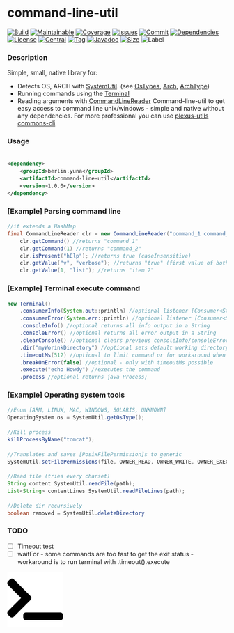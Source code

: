 # command-line-util

[![Build][build_shield]][build_link]
[![Maintainable][maintainable_shield]][maintainable_link]
[![Coverage][coverage_shield]][coverage_link]
[![Issues][issues_shield]][issues_link]
[![Commit][commit_shield]][commit_link]
[![Dependencies][dependency_shield]][dependency_link]
[![License][license_shield]][license_link]
[![Central][central_shield]][central_link]
[![Tag][tag_shield]][tag_link]
[![Javadoc][javadoc_shield]][javadoc_link]
[![Size][size_shield]][size_shield]
![Label][label_shield]

### Description
Simple, small, native library for:
* Detects OS, ARCH with [SystemUtil](https://github.com/YunaBraska/command-line-util/blob/master/src/main/java/berlin/yuna/clu/logic/SystemUtil.java). (see [OsTypes](https://github.com/YunaBraska/command-line-util/blob/master/src/main/java/berlin/yuna/clu/model/OsType.java), [Arch](https://github.com/YunaBraska/command-line-util/blob/master/src/main/java/berlin/yuna/clu/model/OsArch.java), [ArchType](https://github.com/YunaBraska/command-line-util/blob/master/src/main/java/berlin/yuna/clu/model/OsType.java))
* Running commands using the [Terminal](https://github.com/YunaBraska/command-line-util/blob/master/src/main/java/berlin/yuna/clu/logic/Terminal.java)
* Reading arguments with [CommandLineReader](https://github.com/YunaBraska/command-line-util/blob/master/src/main/java/berlin/yuna/clu/logic/CommandLineReader.java)
Command-line-util to get easy access to command line unix/windows - simple and native without any dependencies.
For more professional you can use [plexus-utils](https://github.com/sonatype/plexus-utils/tree/master/src/main/java/org/codehaus/plexus/util/cli) [commons-cli](https://commons.apache.org/proper/commons-cli/)

### Usage

```xml

<dependency>
    <groupId>berlin.yuna</groupId>
    <artifactId>command-line-util</artifactId>
    <version>1.0.0</version>
</dependency>
```

### \[Example\] Parsing command line
````java
//it extends a HashMap
final CommandLineReader clr = new CommandLineReader("command_1 command_2 --help -v=\"true\" --verbose=\"true\" -list=\"item 1\" --list=\"item 2\" --list=\"-item 3\"  ");
    clr.getCommand() //returns "command_1"
    clr.getCommand(1) //returns "command_2"
    clr.isPresent("hElp"); //returns true (caseInsensitive)
    clr.getValue("v", "verbose"); //returns "true" (first value of both)
    clr.getValue(1, "list"); //returns "item 2"
````

### \[Example\] Terminal execute command
````java
new Terminal()
    .consumerInfo(System.out::println) //optional listener [Consumer<String>]
    .consumerError(System.err::println) //optional listener [Consumer<String>]
    .consoleInfo() //optional returns all info output in a String
    .consoleError() //optional returns all error output in a String
    .clearConsole() //optional clears previous consoleInfo/consoleError console
    .dir("myWorinkDirectory") //optional sets default working directory
    .timeoutMs(512) //optional to limit command or for workaround when commands are too fast to return exit status
    .breakOnError(false) //optional - only with timeoutMs possible
    .execute("echo Howdy") //executes the command
    .process //optional returns java Process;
````
### \[Example\] Operating system tools
````java
//Enum [ARM, LINUX, MAC, WINDOWS, SOLARIS, UNKNOWN]
OperatingSystem os = SystemUtil.getOsType();

//Kill process
killProcessByName("tomcat");

//Translates and saves [PosixFilePermission]s to generic
SystemUtil.setFilePermissions(file, OWNER_READ, OWNER_WRITE, OWNER_EXECUTE);

//Read file (tries every charset)
String content SystemUtil.readFile(path);
List<String> contentLines SystemUtil.readFileLines(path);

//Delete dir recursively
boolean removed = SystemUtil.deleteDirectory
````

### TODO
* [ ] Timeout test
* [ ] waitFor - some commands are too fast to get the exit status - workaround is to run terminal with .timeout().execute

![command-line-util](src/test/resources/banner.png "command-line-util")

[build_shield]: https://github.com/YunaBraska/command-line-util/workflows/JAVA_CI/badge.svg
[build_link]: https://github.com/YunaBraska/command-line-util/actions?query=workflow%3AJAVA_CI
[maintainable_shield]: https://img.shields.io/codeclimate/maintainability/YunaBraska/command-line-util?style=flat-square
[maintainable_link]: https://codeclimate.com/github/YunaBraska/command-line-util/maintainability
[coverage_shield]: https://img.shields.io/codeclimate/coverage/YunaBraska/command-line-util?style=flat-square
[coverage_link]: https://codeclimate.com/github/YunaBraska/command-line-util/test_coverage
[issues_shield]: https://img.shields.io/github/issues/YunaBraska/command-line-util?style=flat-square
[issues_link]: https://github.com/YunaBraska/command-line-util/commits/master
[commit_shield]: https://img.shields.io/github/last-commit/YunaBraska/command-line-util?style=flat-square
[commit_link]: https://github.com/YunaBraska/command-line-util/issues
[license_shield]: https://img.shields.io/github/license/YunaBraska/command-line-util?style=flat-square
[license_link]: https://github.com/YunaBraska/command-line-util/blob/master/LICENSE
[dependency_shield]: https://img.shields.io/librariesio/github/YunaBraska/command-line-util?style=flat-square
[dependency_link]: https://libraries.io/github/YunaBraska/command-line-util
[central_shield]: https://img.shields.io/maven-central/v/berlin.yuna/command-line-util?style=flat-square
[central_link]:https://search.maven.org/artifact/berlin.yuna/command-line-util
[tag_shield]: https://img.shields.io/github/v/tag/YunaBraska/command-line-util?style=flat-square
[tag_link]: https://github.com/YunaBraska/command-line-util/releases
[javadoc_shield]: https://javadoc.io/badge2/berlin.yuna/command-line-util/javadoc.svg?style=flat-square
[javadoc_link]: https://javadoc.io/doc/berlin.yuna/command-line-util
[size_shield]: https://img.shields.io/github/repo-size/YunaBraska/command-line-util?style=flat-square
[label_shield]: https://img.shields.io/badge/Yuna-QueenInside-blueviolet?style=flat-square
[gitter_shield]: https://img.shields.io/gitter/room/YunaBraska/nats-streaming-server-embedded?style=flat-square
[gitter_link]: https://gitter.im/nats-streaming-server-embedded/Lobby
